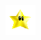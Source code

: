 <img src="https://raw.githubusercontent.com/iveurne/me/main/asset/icegif-1026.gif" width="80" height="80">
